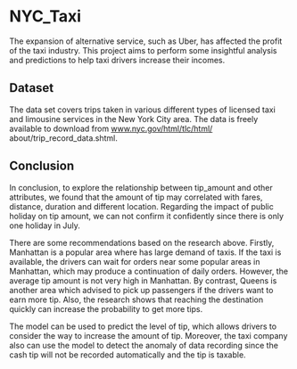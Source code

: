 # NYC_Taxi
The expansion of alternative service, such as Uber, has affected the profit of the taxi industry. This project aims to perform some insightful analysis and predictions to help taxi drivers increase their incomes. 

## Dataset

The data set covers trips taken in various different types of licensed taxi and limousine services in the New York City area. The data is freely available to download from www.nyc.gov/html/tlc/html/ about/trip_record_data.shtml.

## Conclusion
In conclusion, to explore the relationship between tip_amount and other attributes, we found that the amount of tip may correlated with fares, distance, duration and different location. Regarding the impact of public holiday on tip amount, we can not confirm it confidently since there is only one holiday in July.

There are some recommendations based on the research above. Firstly, Manhattan is a popular area where has large demand of taxis. If the taxi is available, the drivers can wait for orders near some popular areas in Manhattan, which may produce a continuation of daily orders. However, the average tip amount is not very high in Manhattan. By contrast, Queens is another area which advised to pick up passengers if the drivers want to earn more tip. Also, the research shows that reaching the destination quickly can increase the probability to get more tips. 

The model can be used to predict the level of tip, which allows drivers to consider the way to increase the amount of tip. Moreover, the taxi company also can use the model to detect the anomaly of data recording since the cash tip will not be recorded automatically and the tip is taxable.
